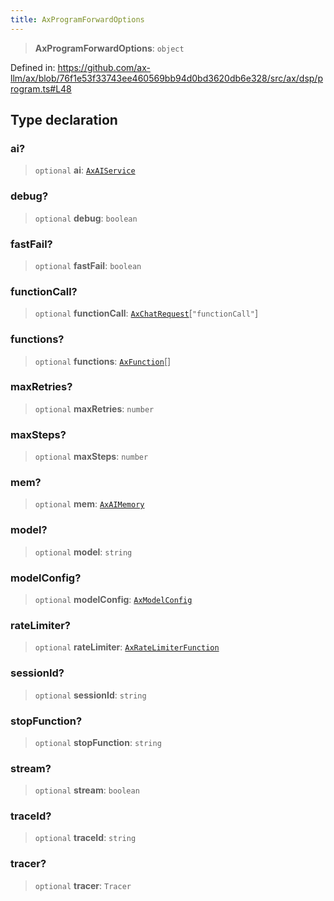 ```yaml
---
title: AxProgramForwardOptions
---
```


> **AxProgramForwardOptions**: `object`

Defined in: https://github.com/ax-llm/ax/blob/76f1e53f33743ee460569bb94d0bd3620db6e328/src/ax/dsp/program.ts#L48

## Type declaration

<a id="ai"></a>

### ai?

> `optional` **ai**: [`AxAIService`](/api/#03-apidocs/interfaceaxaiservice)

<a id="debug"></a>

### debug?

> `optional` **debug**: `boolean`

<a id="fastFail"></a>

### fastFail?

> `optional` **fastFail**: `boolean`

<a id="functionCall"></a>

### functionCall?

> `optional` **functionCall**: [`AxChatRequest`](/api/#03-apidocs/typealiasaxchatrequest)\[`"functionCall"`\]

<a id="functions"></a>

### functions?

> `optional` **functions**: [`AxFunction`](/api/#03-apidocs/typealiasaxfunction)[]

<a id="maxRetries"></a>

### maxRetries?

> `optional` **maxRetries**: `number`

<a id="maxSteps"></a>

### maxSteps?

> `optional` **maxSteps**: `number`

<a id="mem"></a>

### mem?

> `optional` **mem**: [`AxAIMemory`](/api/#03-apidocs/interfaceaxaimemory)

<a id="model"></a>

### model?

> `optional` **model**: `string`

<a id="modelConfig"></a>

### modelConfig?

> `optional` **modelConfig**: [`AxModelConfig`](/api/#03-apidocs/typealiasaxmodelconfig)

<a id="rateLimiter"></a>

### rateLimiter?

> `optional` **rateLimiter**: [`AxRateLimiterFunction`](/api/#03-apidocs/typealiasaxratelimiterfunction)

<a id="sessionId"></a>

### sessionId?

> `optional` **sessionId**: `string`

<a id="stopFunction"></a>

### stopFunction?

> `optional` **stopFunction**: `string`

<a id="stream"></a>

### stream?

> `optional` **stream**: `boolean`

<a id="traceId"></a>

### traceId?

> `optional` **traceId**: `string`

<a id="tracer"></a>

### tracer?

> `optional` **tracer**: `Tracer`
